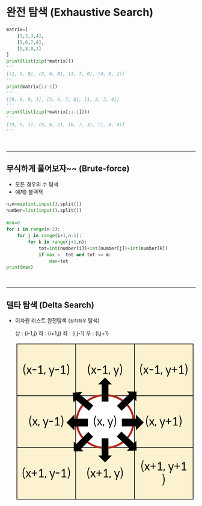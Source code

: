 # 완전 탐색 (Exhaustive Search)

```python
matrix=[
    [1,2,3,4],
    [5,6,7,8],
    [9,8,0,1]
]
print(list(zip(*matrix)))
'''
[(1, 5, 9), (2, 6, 8), (3, 7, 0), (4, 8, 1)]
'''
print(matrix[::-1])
'''
[[9, 8, 0, 1], [5, 6, 7, 8], [1, 2, 3, 4]]
'''
print(list(zip(*matrix[::-1])))
'''
[(9, 5, 1), (8, 6, 2), (0, 7, 3), (1, 8, 4)]
'''
```

<br/>

---
## 무식하게 풀어보자~~ (Brute-force)
- 모든 경우의 수 탐색
- 예제) 블랙잭
```python
n,m=map(int,input().split())
number=list(input().split())

max=0
for i in range(n-2):
    for j in range(i+1,n-1):
        for k in range(j+1,n):
            tot=int(number[i])+int(number[j])+int(number[k])
            if max <  tot and tot <= m:
                max=tot
print(max)
```
<br/>

---
## 델타 탐색 (Delta Search)
- 이차원 리스트 완전탐색 (`상하좌우` 탐색)
    
    상 : (i-1,j) 하 : (i+1,j) 좌 : (i,j-1) 우 : (i,j+1)

    ![모든방향](상하좌우.png)


